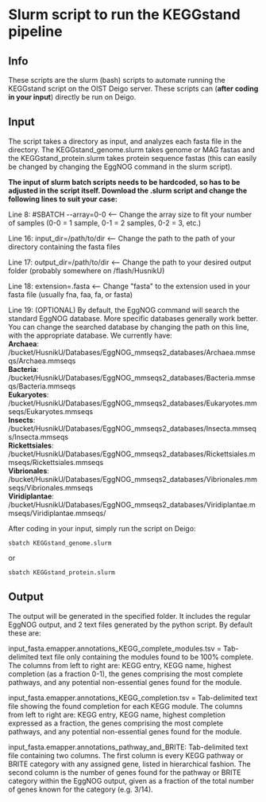 # Slurm script to run the KEGGstand pipeline
## Info
These scripts are the slurm (bash) scripts to automate running the KEGGstand script on the OIST Deigo server. These scripts can (**after coding in your input**) directly be run on Deigo.

## Input
The script takes a directory as input, and analyzes each fasta file in the directory. The KEGGstand_genome.slurm takes genome or MAG fastas and the KEGGstand_protein.slurm takes protein
sequence fastas (this can easily be changed by changing the EggNOG command in the slurm script).

**The input of slurm batch scripts needs to be hardcoded, so has to be adjusted in the script itself.
Download the .slurm script and change the following lines to suit your case:**

Line 8: #SBATCH --array=0-0 <-- Change the array size to fit your number of samples (0-0 = 1 sample, 0-1 = 2 samples, 0-2 = 3, etc.)

Line 16: input_dir=/path/to/dir <-- Change the path to the path of your directory containing the fasta files  

Line 17: output_dir=/path/to/dir <-- Change the path to your desired output folder (probably somewhere on /flash/HusnikU)  

Line 18: extension=.fasta <-- Change "fasta" to the extension used in your fasta file (usually fna, faa, fa, or fasta)  

Line 19: (OPTIONAL) By default, the EggNOG command will search the standard EggNOG database. More specific databases generally work better. You can change the searched database by changing
the path on this line, with the appropriate database. We currently have:  
**Archaea**: /bucket/HusnikU/Databases/EggNOG_mmseqs2_databases/Archaea.mmseqs/Archaea.mmseqs  
**Bacteria**: /bucket/HusnikU/Databases/EggNOG_mmseqs2_databases/Bacteria.mmseqs/Bacteria.mmseqs  
**Eukaryotes**: /bucket/HusnikU/Databases/EggNOG_mmseqs2_databases/Eukaryotes.mmseqs/Eukaryotes.mmseqs  
**Insects**:  /bucket/HusnikU/Databases/EggNOG_mmseqs2_databases/Insecta.mmseqs/Insecta.mmseqs  
**Rickettsiales**: /bucket/HusnikU/Databases/EggNOG_mmseqs2_databases/Rickettsiales.mmseqs/Rickettsiales.mmseqs  
**Vibrionales**: /bucket/HusnikU/Databases/EggNOG_mmseqs2_databases/Vibrionales.mmseqs/Vibrionales.mmseqs  
**Viridiplantae**: /bucket/HusnikU/Databases/EggNOG_mmseqs2_databases/Viridiplantae.mmseqs/Viridiplantae.mmseqs/

After coding in your input, simply run the script on Deigo:
```
sbatch KEGGstand_genome.slurm
```
or 
```
sbatch KEGGstand_protein.slurm
```
## Output
The output will be generated in the specified folder. It includes the regular EggNOG output, and 2 text files generated by 
the python script. By default these are:

input_fasta.emapper.annotations_KEGG_complete_modules.tsv = Tab-delimited text file only containing the modules found to be 
100% complete. The columns from left to right are: KEGG entry, KEGG name, highest completion (as a fraction 0-1), the genes comprising the most complete pathways, and any potential non-essential genes found for the module.  

input_fasta.emapper.annotations_KEGG_completion.tsv = Tab-delimited text file showing the found completion for each KEGG
module. The columns from left to right are: KEGG entry, KEGG name, highest completion expressed as a fraction, the genes comprising the most complete pathways, and any potential non-essential genes found for the module.  

input_fasta.emapper.annotations_pathway_and_BRITE: Tab-delimited text file containing two columns. The first column is every KEGG pathway or BRITE category with any assigned gene, listed in hierarchical fashion. 
The second column is the number of genes found for the pathway or BRITE category within the EggNOG output, given as a fraction of the total number of genes known for the category (e.g. 3/14).
